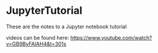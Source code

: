 # JupyterTutorial
These are the notes to a Jupyter notebook tutorial 

videos can be found here: https://www.youtube.com/watch?v=GB9ByFAIAH4&t=301s
